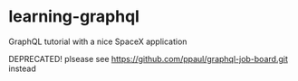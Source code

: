 # learning-graphql
GraphQL tutorial with a nice SpaceX application

DEPRECATED!
plsease see https://github.com/ppaul/graphql-job-board.git instead
